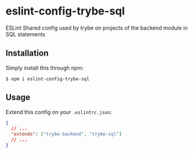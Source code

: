 # eslint-config-trybe-sql

ESLint Shared config used by trybe on projects of the backend module in SQL statements

## Installation

Simply install this through npm:

```shell
$ npm i eslint-config-trybe-sql
```

## Usage

Extend this config on your `.eslintrc.json`:

```json
{
  // ...
  "extends": ["trybe-backend", "trybe-sql"]
  // ...
}
```
